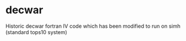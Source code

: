 decwar
======

Historic decwar fortran IV code which has been modified to run on simh (standard tops10 system)
